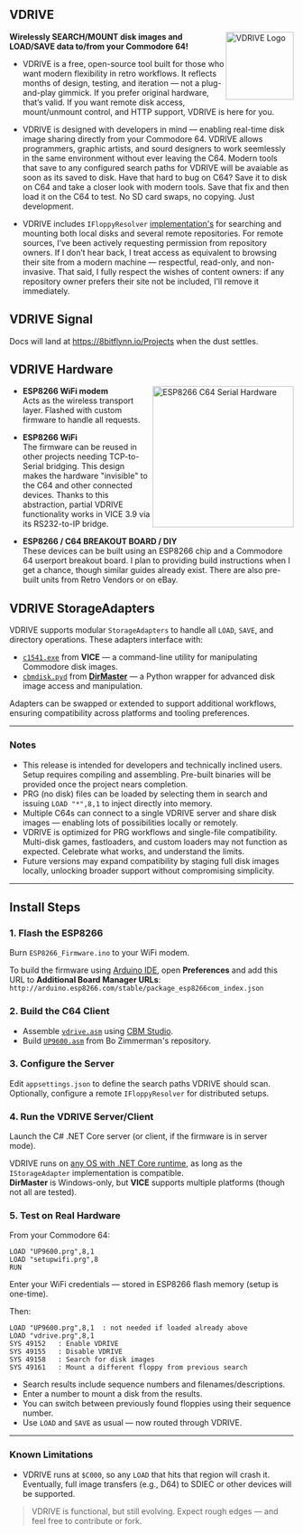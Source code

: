 ## VDRIVE
<img src="https://8bitflynn.io/Resources/Images/VDRIVE.png" alt="VDRIVE Logo" width="120" align="right"/>

**Wirelessly SEARCH/MOUNT disk images and LOAD/SAVE data to/from your Commodore 64!**

- VDRIVE is a free, open-source tool built for those who want modern flexibility in retro workflows. It reflects months of design, testing, and iteration — not a plug-and-play gimmick. If you prefer original hardware, that’s valid. If you want remote disk access, mount/unmount control, and HTTP support, VDRIVE is here for you.
  
- VDRIVE is designed with developers in mind — enabling real-time disk image sharing directly from your Commodore 64. VDRIVE allows programmers, graphic artists, and sourd designers to work seemlessly in the same environment without ever leaving the C64. Modern tools that save to any configured search paths for VDRIVE will be avaiable as soon as its saved to disk. Have that hard to bug on C64? Save it to disk on C64 and take a closer look with modern tools. Save that fix and then load it on the C64 to test. No SD card swaps, no copying. Just development.

- VDRIVE includes `IFloppyResolver` <a href="https://github.com/8bitflynn/VDRIVE/tree/master/VDRIVE/Floppy" target="_blank">implementation's</a> for searching and mounting both local disks and several remote repositories. For remote sources, I’ve been actively requesting permission from repository owners. If I don’t hear back, I treat access as equivalent to browsing their site from a modern machine — respectful, read-only, and non-invasive. That said, I fully respect the wishes of content owners: if any repository owner prefers their site not be included, I’ll remove it immediately.

## VDRIVE Signal

Docs will land at <a href="https://8bitflynn.io/Projects" target="_blank">https://8bitflynn.io/Projects</a> when the dust settles.

## VDRIVE Hardware

<img src="https://8bitflynn.io/Resources/Images/ESP8266_C64_SerialHardware.jpg" alt="ESP8266 C64 Serial Hardware" width="250" align="right"/>

- **ESP8266 WiFi modem**  
  Acts as the wireless transport layer. Flashed with custom firmware to handle all requests.

- **ESP8266 WiFi**  
  The firmware can be reused in other projects needing TCP-to-Serial bridging. This design makes the hardware "invisible" to the C64 and other connected devices. Thanks to this abstraction, partial VDRIVE functionality works in VICE 3.9 via its RS232-to-IP bridge.

- **ESP8266 / C64 BREAKOUT BOARD / DIY**  
  These devices can be built using an ESP8266 chip and a Commodore 64 userport breakout board. I plan to providing build instructions when I get a chance, though similar guides already exist. There are also pre-built units from Retro Vendors or on eBay. 

## VDRIVE StorageAdapters

VDRIVE supports modular `StorageAdapters` to handle all `LOAD`, `SAVE`, and directory operations. These adapters interface with:

- [`c1541.exe`](https://vice-emu.sourceforge.io/) from **VICE** — a command-line utility for manipulating Commodore disk images.
- [`cbmdisk.pyd`](https://style64.org/cbmdisk) from **[DirMaster](https://style64.org/dirmaster)** — a Python wrapper for advanced disk image access and manipulation.

Adapters can be swapped or extended to support additional workflows, ensuring compatibility across platforms and tooling preferences.

---

### Notes

- This release is intended for developers and technically inclined users. Setup requires compiling and assembling. Pre-built binaries will be provided once the project nears completion.
- PRG (no disk) files can be loaded by selecting them in search and issuing `LOAD "*",8,1` to inject directly into memory.
- Multiple C64s can connect to a single VDRIVE server and share disk images — enabling lots of possibilities locally or remotely.
- VDRIVE is optimized for PRG workflows and single-file compatibility. Multi-disk games, fastloaders, and custom loaders may not function as expected. Celebrate what works, and understand the limits.
- Future versions may expand compatibility by staging full disk images locally, unlocking broader support without compromising simplicity.

---

## Install Steps

### 1. Flash the ESP8266
Burn `ESP8266_Firmware.ino` to your WiFi modem.

To build the firmware using [Arduino IDE](https://www.arduino.cc/en/software), open **Preferences** and add this URL to **Additional Board Manager URLs**:  
`http://arduino.esp8266.com/stable/package_esp8266com_index.json`  

### 2. Build the C64 Client
- Assemble [`vdrive.asm`](https://github.com/8bitflynn/VDRIVE/blob/master/vdrive.asm) using [CBM Studio](https://www.ajordison.co.uk/download.html).  
- Build [`UP9600.asm`](https://github.com/bozimmerman/Zimodem/blob/master/cbm8bit/src/up9600.asm) from Bo Zimmerman's repository.

### 3. Configure the Server
Edit `appsettings.json` to define the search paths VDRIVE should scan.  
Optionally, configure a remote `IFloppyResolver` for distributed setups.

### 4. Run the VDRIVE Server/Client
Launch the C# .NET Core server (or client, if the firmware is in server mode).

VDRIVE runs on [any OS with .NET Core runtime](https://github.com/dotnet/core/blob/main/release-notes/8.0/supported-os.md), as long as the `IStorageAdapter` implementation is compatible.  
**DirMaster** is Windows-only, but **VICE** supports multiple platforms (though not all are tested).

### 5. Test on Real Hardware
From your Commodore 64:

```
LOAD "UP9600.prg",8,1
LOAD "setupwifi.prg",8
RUN
```

Enter your WiFi credentials — stored in ESP8266 flash memory (setup is one-time).

Then:

```
LOAD "UP9600.prg",8,1  : not needed if loaded already above
LOAD "vdrive.prg",8,1
SYS 49152   : Enable VDRIVE  
SYS 49155   : Disable VDRIVE  
SYS 49158   : Search for disk images  
SYS 49161   : Mount a different floppy from previous search
```

- Search results include sequence numbers and filenames/descriptions.  
- Enter a number to mount a disk from the results.  
- You can switch between previously found floppies using their sequence number.  
- Use `LOAD` and `SAVE` as usual — now routed through VDRIVE.


---

### Known Limitations

- VDRIVE runs at `$C000`, so any `LOAD` that hits that region will crash it. Eventually, full image transfers (e.g., D64) to SDIEC or other devices will be supported.

> VDRIVE is functional, but still evolving. Expect rough edges — and feel free to contribute or fork.
